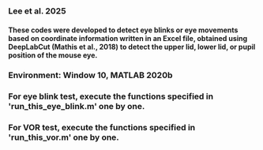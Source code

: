 ### Lee et al. 2025
#### These codes were developed to detect eye blinks or eye movements based on coordinate information written in an Excel file, obtained using DeepLabCut (Mathis et al., 2018) to detect the upper lid, lower lid, or pupil position of the mouse eye.
### Environment: Window 10, MATLAB 2020b
### For eye blink test, execute the functions specified in 'run_this_eye_blink.m' one by one.
### For VOR test, execute the functions specified in 'run_this_vor.m' one by one.
